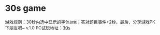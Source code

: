 30s game
======

游戏规则：30秒内选中显示的字体`颜色`；答对题目事件+2秒。最后，分享游戏PK下朋友吧~
v.1.0
PC试玩地址：[30s](http://oikewll.github.io/30s)